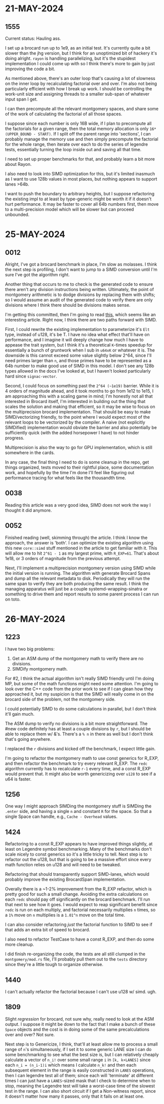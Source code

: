 # 21-MAY-2024

## 1555

Current status: Hauling ass.

I set up a brocard run up to 1e9, as an initial test. It's currently quite a bit slower than the jhg
version, but I think for an unoptimized bit of hackery it's doing alright. `rayon` is handling
parallelizing, but it's the stupidest implementation I could come up with so I think there's more to
gain by just improving the code a bit.

As mentioned above, there's an outer loop that's causing a lot of slowness on the inner loop by
recalculating factorial over and over. I'm also not being particularly efficient with how I break up
work. I should be controlling the work-unit size and assigning threads to a smaller sub-span of
whatever input span I get.

I can then precompute all the relevant montgomery spaces, and share some of the work of calculating
the factorial of all those spaces.

I suppose since each number is only 16B wide, if I plan to precompute all the factorials for a given
range, then the total memory allocation is only `16*(UPPER_BOUND - START)`. If I split off the
parent range into 'sections', I can probably manage the memory use and then simply precompute the
factorial for the whole range, then iterate over each to do the series of legendre tests,
essentially turning the loop inside out and saving all that time.

I need to set up proper benchmarks for that, and probably learn a bit more about Rayon.

I also need to look into SIMD optimization for this, but it's limited inasmuch as I want to use 128b
values in most places, but nothing appears to support lanes >64b.

I want to push the boundary to arbitrary heights, but I suppose refactoring the existing impl to at
least by type-generic might be worth it if it doesn't hurt performance. It may be faster to cover
all 64b numbers first, then move to a multi-precision model which will be slower but can proceed
unbounded.

# 25-MAY-2024

## 0012

Alright, I've got a brocard benchmark in place, I'm slow as molasses. I think the next step is
profiling, I don't want to jump to a SIMD conversion until I'm sure I've got the algorithm right.

Another thing that occurs to me to check is the generated code to ensure there aren't any division
instructions being written. Ultimately, the point of montgomery arithmetic is to dodge divisions by
replacing them with shifts; so I would assume an audit of the generated code to verify there are
only divisions where I think there should be divisions makes sense.

I'm getting this committed, then I'm going to read
[this](https://towardsdatascience.com/nine-rules-for-simd-acceleration-of-your-rust-code-part-1-c16fe639ce21),
which seems like an interesting article. Right now, I think there are two paths forward with SIMD.

First, I could rewrite the existing implementation to parameterize it's `Elt` type, instead of u128,
it's be T. I have no idea what effect that'll have on performance, and I imagine it will deeply
change how much I have to appease the trait system, but I think it's a theoretical `K`-times speedup for
essentially a bunch of gruntwork when I sub in `u64xK` or whatever it is. The downside is this
cannot exceed some value slightly below 2^64, since I'll need primes larger than `n`, and those
primes have to be represented as a 64b number to make good use of SIMD in this model. I don't see
any 128b types allowed in the docs I've looked at, but I haven't looked particularly hard since
`signac-vector`.

Second, I could focus on something past the `2^64 (~1e19)` barrier. While it is 4 orders of
magnitude ahead, and it took months to go from 1e12 to 1e15, I am approaching this with a scaling
game in mind; I'm honestly not all that interested in Brocard itself, I'm interested in building out
the thing that scales the solution and making that efficient, so it may be wise to focus on the
multiprecision brocard implementation. That should be easy to make SIMD/vectorizing friendly, to the
point where I would expect most of the relevant loops to be vectorized by the compiler. A naive
(not explicitly SIMDified) implementation would obviate the barrier and also potentially be
sufficiently quick (with the added horsepower I have) to not hinder progress.

Multiprecision is also the way to go for GPU implementation, which is still somewhere in the cards.

In any case, the final thing I need to do is some cleanup in the repo, get things organized, tests
moved to their rightful place, some documentation work, and hopefully by the time I'm done I'll feel
like figuring out performance tracing for what feels like the thousandth time.


## 0038

Reading this article was a very good idea, SIMD does not work the way I thought it did anymore.

## 0052

Finished reading (well, skimming through) the article. I think I know the approach, the answer is
'both'. I can optimize the existing algorithm using this new `core::simd` stuff mentioned in the
article to get familiar with it. This will allow me to hit `2^61 - 1` as my largest prime, with
`R_EXP=61`. That's about 1e18, or 3 orders of magnitude from the previous attempt.

Next, I'll implement a multiprecision montgomery version using SIMD while the initial version is
running. The algorithm with generate Brocard Spans and dump all the relevant metadata to disk.
Periodically they will run the same span to verify they are both producing the same result. I think
the managing apparatus will just be a couple systemd-wrapping-sinatra or something to drive them and
report results to some parent process I can run on toto.


# 26-MAY-2024

## 1223

I have two big problems:

1. Get an ASM dump of the montgomery math to verify there are no divisions.
2. SIMDify montgomery math.

For #2, I think the actual algorithm isn't really SIMD friendly until I'm doing MP, but some of the
math functions might need some attention. I'm going to look over the C++ code from the prior work to
see if I can glean how they approached it, but my suspicion is that the SIMD will really come in on
the brocard side of the problem, not the montgomery side.

I could potentially SIMD to do some calculations in parallel, but I don't think it'll gain much.

The ASM dump to verify no divisions is a bit more straightforward. The #new code definitely has at
least a couple divisions by `r`, but I should be able to replace them w/ &'s. There's a `% n` in
there as well but I don't think that's going anywhere.

I replaced the `r` divisions and kicked off the benchmark, I expect little gain.

I'm going to refactor the montgomery math to use const generics for R_EXP, and then refactor the
benchmark to try every relevant R_EXP. The `redc` algorithm currently has to recalculate `r-1`
every time, and a const R_EXP would prevent that. It might also be worth genericizing over `u128` to
see if a u64 is faster.

## 1256

One way I might approach SIMDing the montgomery stuff is SIMDing the `.enter` side, and having a
single `n` and constant `R` for the space. So that a single Space can handle, e.g., `Cache -
Overhead` values.

## 1424

Refactoring to a const R_EXP appears to have improved things slightly, at least on Legendre symbol
benchmarking. Many of the benchmarks don't scale nicely to const generics so it's a little tricky to
tell. Next step is to refactor out the u128, but that is going to be a massive effort since every
math function relies on u128 and will need to be tweaked.

Refactoring that should transparently support SIMD-lanes, which would probably improve the existing
BrocardSpan implementation.

Overally there is a ~1-2% improvement from the R_EXP refactor, which is pretty good for such a small
change. Avoiding the extra calculations on each `redc` should pay off significantly on the brocard
benchmark. I'll run that next to see how it goes. I would expect to reap significant benefit since
`redc` is run on each multiply, and factorial necessarily multiplies `n` times, so a `1%` move on
`n` multiplies is a `1.01^n` move on the total time.

I can also consider refactoring _just_ the factorial function to SIMD to see if that adds an extra
bit of speed to brocard.

I also need to refactor TestCase to have a const R_EXP, and then do some more cleanup.

I did finish re-organizing the code, the tests are all still clumped in the `montgomery/mod.rs`
file, I'll probably pull them out to the `tests` directory since they're a little tough to organize
otherwise.

## 1440

I can't actually refactor the factorial because I can't use u128 w/ simd. ugh.

## 1809

Slight _regression_ for brocard, not sure why, really need to look at the ASM output. I suppose it
might be down to the fact that I make a bunch of these `Space` objects and the cost is in doing some
of the same precalculations over and over? Not sure.

Next step is to Genericize, I think, that'll at least allow me to process a small range of `n`'s
simultaneously, if I set it to some generic LANE size I can do some benchmarking to see what the
best size is, but I can relatively cheaply calculate a vector of `n_i!` over some small range `i` in
`[k, k+LANES]` since each `n_i = (n_i-1)i` which means I calculate `n_k!` and then each subsequent
element in the range is easily constructed in `LANES` operations, then I can legendre test all of
them; since each will 'terminate' at different times I can just have a `LANES`-sized mask that I
check to determine when to stop, meaning the Legendre test will take a worst-case time of the
slowest test in the range. I can also short circuit if I get a Non-witness report, since it doesn't
matter how many it passes, only that it fails on at least one.
